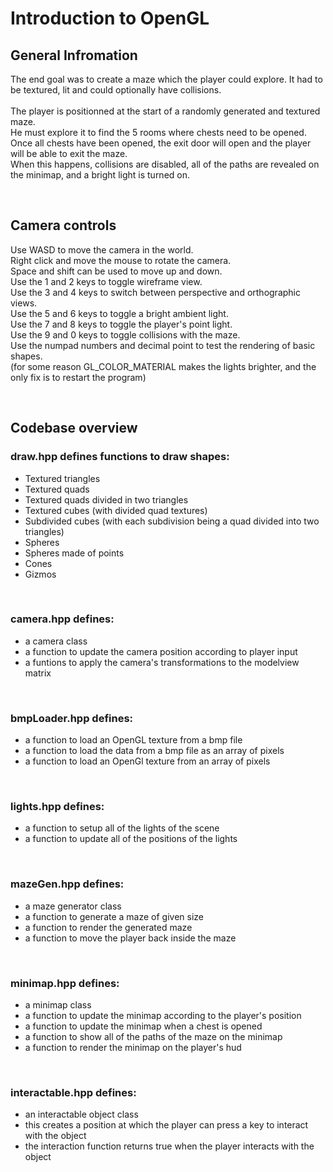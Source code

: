 # Introduction to OpenGL

## General Infromation

The end goal was to create a maze which the player could explore. It had to be textured, lit and could optionally have collisions. <br> 
<br>
The player is positionned at the start of a randomly generated and textured maze. <br> 
He must explore it to find the 5 rooms where chests need to be opened. <br> 
Once all chests have been opened, the exit door will open and the player will be able to exit the maze. <br>
When this happens, collisions are disabled, all of the paths are revealed on the minimap, and a bright light is turned on. <br>

<br>

## Camera controls

Use WASD to move the camera in the world.                                       <br>
Right click and move the mouse to rotate the camera.                            <br>
Space and shift can be used to move up and down.                                <br>
Use the 1 and 2 keys to toggle wireframe view.                                  <br>
Use the 3 and 4 keys to switch between perspective and orthographic views.      <br>
Use the 5 and 6 keys to toggle a bright ambient light.                          <br>
Use the 7 and 8 keys to toggle the player's point light.                        <br>
Use the 9 and 0 keys to toggle collisions with the maze.                        <br>
Use the numpad numbers and decimal point to test the rendering of basic shapes. <br>
(for some reason GL_COLOR_MATERIAL makes the lights brighter, and the only fix is to restart the program)

<br>

## Codebase overview

### draw.hpp defines functions to draw shapes:
- Textured triangles
- Textured quads
- Textured quads divided in two triangles
- Textured cubes (with divided quad textures)
- Subdivided cubes (with each subdivision being a quad divided into two triangles)
- Spheres
- Spheres made of points
- Cones
- Gizmos

<br>

### camera.hpp defines:
- a camera class
- a function to update the camera position according to player input
- a funtions to apply the camera's transformations to the modelview matrix

<br>

### bmpLoader.hpp defines:
- a function to load an OpenGL texture from a bmp file
- a function to load the data from a bmp file as an array of pixels
- a function to load an OpenGl texture from an array of pixels

<br>

### lights.hpp defines:
- a function to setup all of the lights of the scene
- a function to update all of the positions of the lights

<br>

### mazeGen.hpp defines:
- a maze generator class
- a function to generate a maze of given size
- a function to render the generated maze
- a function to move the player back inside the maze

<br>

### minimap.hpp defines:
- a minimap class
- a function to update the minimap according to the player's position
- a function to update the minimap when a chest is opened
- a function to show all of the paths of the maze on the minimap
- a function to render the minimap on the player's hud

<br>

### interactable.hpp defines:
- an interactable object class
- this creates a position at which the player can press a key to interact with the object
- the interaction function returns true when the player interacts with the object

